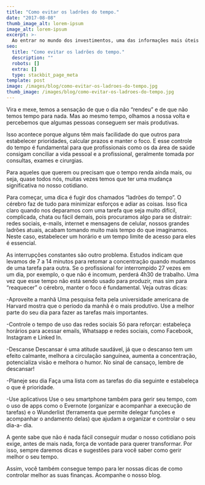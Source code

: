 ```yaml
---
title: "Como evitar os ladrões do tempo."
date: "2017-08-08"
thumb_image_alt: lorem-ipsum
image_alt: lorem-ipsum
excerpt: >-
  Ao entrar no mundo dos investimentos, uma das informações mais úteis para começar a aplicar é saber o seu perfil. Isto porque esse dado funciona como uma espécie de norte para entender sua tolerância a riscos e também quais são as melhores aplicações para os seus objetivos.
seo:
  title: "Como evitar os ladrões do tempo."
  description: ""
  robots: []
  extra: []
  type: stackbit_page_meta
template: post
image: /images/blog/como-evitar-os-ladroes-do-tempo.jpg
thumb_image: /images/blog/como-evitar-os-ladroes-do-tempo.jpg
---
```


Vira e mexe, temos a sensação de que o dia não “rendeu” e de que não temos tempo para nada. Mas ao mesmo tempo, olhamos a nossa volta e percebemos que algumas pessoas conseguem ser mais produtivas.

Isso acontece porque alguns têm mais facilidade do que outros para estabelecer prioridades, calcular prazos e manter o foco. E esse controle do tempo é fundamental para que profissionais como os da área de saúde consigam conciliar a vida pessoal e a profissional, geralmente tomada por consultas, exames e cirurgias.

Para aqueles que querem ou precisam que o tempo renda ainda mais, ou seja, quase todos nós, muitas vezes temos que ter uma mudança significativa no nosso cotidiano.

Para começar, uma dica é fugir dos chamados “ladrões do tempo”. O cérebro faz de tudo para minimizar esforços e adiar as coisas. Isso fica claro quando nos deparamos com uma tarefa que seja
muito difícil, complicada, chata ou fácil demais, pois procuramos algo para se distrair: redes sociais, e-mails, internet e mensagens de celular, nossos grandes ladrões atuais, acabam tomando muito mais tempo do que imaginamos. Neste caso, estabelecer um horário e um tempo limite de acesso para eles é essencial.

As interrupções constantes são outro problema. Estudos indicam que levamos de 7 a 14 minutos para retomar a concentração quando mudamos de uma tarefa para outra. Se o profissional for interrompido 27 vezes em um dia, por exemplo, o que não é incomum, perderá 4h30 de trabalho.
Uma vez que esse tempo não está sendo usado para produzir, mas sim para “reaquecer” o cérebro, manter o foco é fundamental. Veja outras dicas:

-Aproveite a manhã
Uma pesquisa feita pela universidade americana de Harvard mostra que o período da manhã é o mais produtivo. Use a melhor parte do seu dia para fazer as tarefas mais importantes.

-Controle o tempo de uso das redes sociais
Só para reforçar: estabeleça horários para acessar emails, Whatsapp e redes sociais, como Facebook, Instagram e Linked In.

-Descanse
Descansar é uma atitude saudável, já que o descanso tem um efeito calmante, melhora a circulação sanguínea, aumenta a concentração, potencializa visão e melhora o humor. No sinal de cansaço, lembre de descansar!

-Planeje seu dia
Faça uma lista com as tarefas do dia seguinte e estabeleça o que é prioridade.

-Use aplicativos
Use o seu smartphone também para gerir seu tempo, com o uso de apps como o Evernote (organizar e acompanhar a execução de tarefas) e o Wunderlist (ferramenta que permite delegar funções e acompanhar o andamento delas) que ajudam a organizar e controlar o seu dia-a- dia.

A gente sabe que não é nada fácil conseguir mudar o nosso cotidiano pois exige, antes de mais nada, força de vontade para querer transformar. Por isso, sempre daremos dicas e sugestões para você saber como gerir melhor o seu tempo.

Assim, você também consegue tempo para ler nossas dicas de como controlar melhor as suas finanças. Acompanhe o nosso blog.

